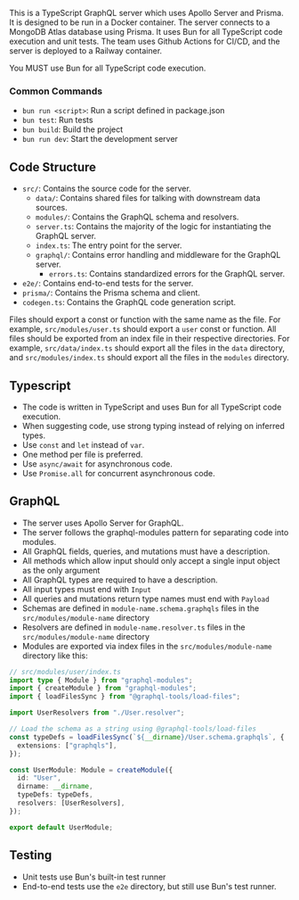 This is a TypeScript GraphQL server which uses Apollo Server and Prisma. It is designed to be run in a Docker container. The server connects to a MongoDB Atlas database using Prisma. It uses Bun for all TypeScript code execution and unit tests. The team uses Github Actions for CI/CD, and the server is deployed to a Railway container.

You MUST use Bun for all TypeScript code execution.

### Common Commands

- `bun run <script>`: Run a script defined in package.json
- `bun test`: Run tests
- `bun build`: Build the project
- `bun run dev`: Start the development server

## Code Structure

- `src/`: Contains the source code for the server.
  - `data/`: Contains shared files for talking with downstream data sources.
  - `modules/`: Contains the GraphQL schema and resolvers.
  - `server.ts`: Contains the majority of the logic for instantiating the GraphQL server.
  - `index.ts`: The entry point for the server.
  - `graphql/`: Contains error handling and middleware for the GraphQL server.
    - `errors.ts`: Contains standardized errors for the GraphQL server.
- `e2e/`: Contains end-to-end tests for the server.
- `prisma/`: Contains the Prisma schema and client.
- `codegen.ts`: Contains the GraphQL code generation script.

Files should export a const or function with the same name as the file. For example, `src/modules/user.ts` should export a `user` const or function. All files should be exported from an index file in their respective directories. For example, `src/data/index.ts` should export all the files in the `data` directory, and `src/modules/index.ts` should export all the files in the `modules` directory.

## Typescript

- The code is written in TypeScript and uses Bun for all TypeScript code execution.
- When suggesting code, use strong typing instead of relying on inferred types.
- Use `const` and `let` instead of `var`.
- One method per file is preferred.
- Use `async/await` for asynchronous code.
- Use `Promise.all` for concurrent asynchronous code.

## GraphQL

- The server uses Apollo Server for GraphQL.
- The server follows the graphql-modules pattern for separating code into modules.
- All GraphQL fields, queries, and mutations must have a description.
- All methods which allow input should only accept a single input object as the only argument
- All GraphQL types are required to have a description.
- All input types must end with `Input`
- All queries and mutations return type names must end with `Payload`
- Schemas are defined in `module-name.schema.graphqls` files in the `src/modules/module-name` directory
- Resolvers are defined in `module-name.resolver.ts` files in the `src/modules/module-name` directory
- Modules are exported via index files in the `src/modules/module-name` directory like this:

```ts
// src/modules/user/index.ts
import type { Module } from "graphql-modules";
import { createModule } from "graphql-modules";
import { loadFilesSync } from "@graphql-tools/load-files";

import UserResolvers from "./User.resolver";

// Load the schema as a string using @graphql-tools/load-files
const typeDefs = loadFilesSync(`${__dirname}/User.schema.graphqls`, {
  extensions: ["graphqls"],
});

const UserModule: Module = createModule({
  id: "User",
  dirname: __dirname,
  typeDefs: typeDefs,
  resolvers: [UserResolvers],
});

export default UserModule;
```

## Testing

- Unit tests use Bun's built-in test runner
- End-to-end tests use the `e2e` directory, but still use Bun's test runner.
